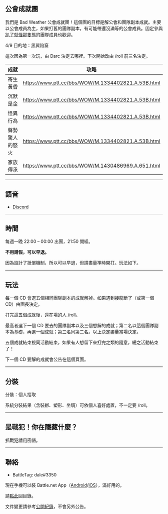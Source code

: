 ## 公會成就團

我們是 Bad Weather 公會成就團！這個團的目標是解公會和團隊副本成就。主要以公會成員為主，如果打舊的團隊副本，有可能帶還沒滿等的公會成員。固定參與[趴了就怪那隻熊](https://dalechou.github.io/wow/raid.html)的團隊成員也歡迎。

4/9 目的地：黑翼陷窟

這次因為第一次玩，由 Darc 決定去哪裡。下次開始改由 /roll 前三名決定。

| **成就** | **攻略** |
| --- | --- |
| 寄生黃昏 | https://www.ptt.cc/bbs/WOW/M.1334402821.A.53B.html |
| 沉默是金 | https://www.ptt.cc/bbs/WOW/M.1334402821.A.53B.html |
| 怪異行為 | https://www.ptt.cc/bbs/WOW/M.1334402821.A.53B.html |
| 聲勢驚人的怒火 | https://www.ptt.cc/bbs/WOW/M.1334402821.A.53B.html |
| 家族傳承 | https://www.ptt.cc/bbs/WOW/M.1430486969.A.651.html |

---

## 語音

- [Discord](https://discord.gg/Jyn6ERe)

---

## 時間

每週一晚 22:00 – 00:00 出團，21:50 開組。

**不用請假，可以早退。**

因為設計了抵償機制，所以可以早退，但請盡量準時開打。玩法如下。

---

## 玩法

每一個 CD 會選五個相同團隊副本的成就解掉。如果遇到接龍斷了（或第一個 CD）由團長決定。

打完這五個成就後，還在場的人 /roll。

最高者選下一個 CD 要去的團隊副本以及三個想解的成就；第二名以這個團隊副本為基礎，再選一個成就；第三名同第二名。以上決定盡量當場決定。

五個成就結束視同活動結束，如果有人想留下來打完之類的隨意，總之活動結束了！

下一個 CD 要解的成就會公告在這個頁面。

---

## 分裝

分裝：個人拾取

系統分裝結果（含裝綁、塑形、坐騎）可依個人喜好處置，不一定要 /roll。

---

## 是戰犯！你在隱藏什麼？

抓戰犯請用密語。

---

## 聯絡

- BattleTag: dale#3350

現在手機可以裝 Battle.net App（[Android](https://play.google.com/store/apps/details?id=com.blizzard.messenger)/[iOS](https://itunes.apple.com/us/app/blizzard-battle-net/id1241040030)），滿好用的。

請[點此](https://dalechou.github.io/wow/)回目錄。

文件變更請參考[公開紀錄](https://github.com/dalechou/wow/commits/master/raid2.md)，不會另外公告。
